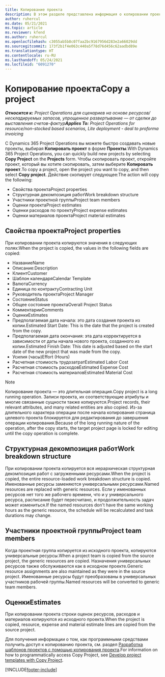 ```yaml
---
title: Копирование проекта
description: В этом разделе представлена информация о копировании проектов в Dynamics 365 Project Operations.
author: ruhercul
ms.date: 05/21/2021
ms.topic: article
ms.reviewer: kfend
ms.author: ruhercul
ms.openlocfilehash: c3055ab5b8c07faa2bc9167956d283e2a66029dd
ms.sourcegitcommit: 173f2b1f4e063c440a5f78d76d456c62aadbd89e
ms.translationtype: HT
ms.contentlocale: ru-RU
ms.lasthandoff: 05/24/2021
ms.locfileid: "6091270"
---
```

# <a name="copy-a-project"></a><span data-ttu-id="fd4ce-103">Копирование проекта</span><span class="sxs-lookup"><span data-stu-id="fd4ce-103">Copy a project</span></span>

<span data-ttu-id="fd4ce-104">_**Относится к:** Project Operations для сценариев на основе ресурсов/нескладируемых запасов, упрощенное развертывание — от сделки до выставления счетов-фактур_</span><span class="sxs-lookup"><span data-stu-id="fd4ce-104">_**Applies To:** Project Operations for resource/non-stocked based scenarios, Lite deployment - deal to proforma invoicing_</span></span>

<span data-ttu-id="fd4ce-105">С Dynamics 365 Project Operations вы можете быстро создавать новые проекты, выбирая **Копировать проект** в форме **Проекты**.</span><span class="sxs-lookup"><span data-stu-id="fd4ce-105">With Dynamics 365 Project Operations, you can quickly build new projects by selecting **Copy Project** on the **Projects** form.</span></span> <span data-ttu-id="fd4ce-106">Чтобы скопировать проект, откройте проект, который вы хотите скопировать, затем выберите **Копировать проект**.</span><span class="sxs-lookup"><span data-stu-id="fd4ce-106">To copy a project, open the project you want to copy, and then select **Copy project**.</span></span> <span data-ttu-id="fd4ce-107">Действие скопирует следующее:</span><span class="sxs-lookup"><span data-stu-id="fd4ce-107">The action will copy the following:</span></span>

- <span data-ttu-id="fd4ce-108">Свойства проекта</span><span class="sxs-lookup"><span data-stu-id="fd4ce-108">Project properties</span></span> 
- <span data-ttu-id="fd4ce-109">Структурная декомпозиция работ</span><span class="sxs-lookup"><span data-stu-id="fd4ce-109">Work breakdown structure</span></span>
- <span data-ttu-id="fd4ce-110">Участники проектной группы</span><span class="sxs-lookup"><span data-stu-id="fd4ce-110">Project team members</span></span>
- <span data-ttu-id="fd4ce-111">Оценки проекта</span><span class="sxs-lookup"><span data-stu-id="fd4ce-111">Project estimates</span></span>
- <span data-ttu-id="fd4ce-112">Оценки расходов по проекту</span><span class="sxs-lookup"><span data-stu-id="fd4ce-112">Project expense estimates</span></span>
- <span data-ttu-id="fd4ce-113">Оценки материалов проекта</span><span class="sxs-lookup"><span data-stu-id="fd4ce-113">Project material estimates</span></span>

## <a name="project-properties"></a><span data-ttu-id="fd4ce-114">Свойства проекта</span><span class="sxs-lookup"><span data-stu-id="fd4ce-114">Project properties</span></span>

<span data-ttu-id="fd4ce-115">При копировании проекта копируются значения в следующих полях:</span><span class="sxs-lookup"><span data-stu-id="fd4ce-115">When the project is copied, the values in the following fields are copied:</span></span>

- <span data-ttu-id="fd4ce-116">Название</span><span class="sxs-lookup"><span data-stu-id="fd4ce-116">Name</span></span>
- <span data-ttu-id="fd4ce-117">Описание:</span><span class="sxs-lookup"><span data-stu-id="fd4ce-117">Description</span></span>
- <span data-ttu-id="fd4ce-118">Клиент</span><span class="sxs-lookup"><span data-stu-id="fd4ce-118">Customer</span></span>
- <span data-ttu-id="fd4ce-119">Шаблон календаря</span><span class="sxs-lookup"><span data-stu-id="fd4ce-119">Calendar Template</span></span>
- <span data-ttu-id="fd4ce-120">Валюта</span><span class="sxs-lookup"><span data-stu-id="fd4ce-120">Currency</span></span>
- <span data-ttu-id="fd4ce-121">Единица по контракту</span><span class="sxs-lookup"><span data-stu-id="fd4ce-121">Contracting Unit</span></span>
- <span data-ttu-id="fd4ce-122">Руководитель проекта</span><span class="sxs-lookup"><span data-stu-id="fd4ce-122">Project Manager</span></span>
- <span data-ttu-id="fd4ce-123">Состояние</span><span class="sxs-lookup"><span data-stu-id="fd4ce-123">Status</span></span>
- <span data-ttu-id="fd4ce-124">Общее состояние проекта</span><span class="sxs-lookup"><span data-stu-id="fd4ce-124">Overall Project Status</span></span>
- <span data-ttu-id="fd4ce-125">Комментарии</span><span class="sxs-lookup"><span data-stu-id="fd4ce-125">Comments</span></span>
- <span data-ttu-id="fd4ce-126">Оценки</span><span class="sxs-lookup"><span data-stu-id="fd4ce-126">Estimates</span></span>
- <span data-ttu-id="fd4ce-127">Предполагаемая дата начала: это дата создания проекта из копии.</span><span class="sxs-lookup"><span data-stu-id="fd4ce-127">Estimated Start Date: This is the date that the project is created from the copy.</span></span>
- <span data-ttu-id="fd4ce-128">Предполагаемая дата окончания: эта дата корректируется в зависимости от даты начала нового проекта, созданного из копии.</span><span class="sxs-lookup"><span data-stu-id="fd4ce-128">Estimated Finish Date: This date is adjusted based on the start date of the new project that was made from the copy.</span></span>
- <span data-ttu-id="fd4ce-129">Усилия (часы)</span><span class="sxs-lookup"><span data-stu-id="fd4ce-129">Effort (Hours)</span></span>
- <span data-ttu-id="fd4ce-130">Расчетная стоимость трудозатрат</span><span class="sxs-lookup"><span data-stu-id="fd4ce-130">Estimated Labor Cost</span></span>
- <span data-ttu-id="fd4ce-131">Расчетная стоимость расходов</span><span class="sxs-lookup"><span data-stu-id="fd4ce-131">Estimated Expense Cost</span></span>
- <span data-ttu-id="fd4ce-132">Расчетная стоимость материалов</span><span class="sxs-lookup"><span data-stu-id="fd4ce-132">Estimated Material Cost</span></span>

> [!NOTE]
> <span data-ttu-id="fd4ce-133">Копирование проекта — это длительная операция.</span><span class="sxs-lookup"><span data-stu-id="fd4ce-133">Copy project is a long running operation.</span></span> <span data-ttu-id="fd4ce-134">Записи проекта, их соответствующие атрибуты и многие связанные сущности также копируются.</span><span class="sxs-lookup"><span data-stu-id="fd4ce-134">Project records, their relevant attributes, and many related entities are also copied.</span></span> <span data-ttu-id="fd4ce-135">Из-за длительного характера операции после начала копирования страница целевого проекта блокируется для редактирования до завершения операции копирования.</span><span class="sxs-lookup"><span data-stu-id="fd4ce-135">Because of the long running nature of the operation, after the copy starts, the target project page is locked for editing until the copy operation is complete.</span></span>

## <a name="work-breakdown-structure"></a><span data-ttu-id="fd4ce-136">Структурная декомпозиция работ</span><span class="sxs-lookup"><span data-stu-id="fd4ce-136">Work breakdown structure</span></span>

<span data-ttu-id="fd4ce-137">При копировании проекта копируется вся иерархическая структурная декомпозиция работ с загруженными ресурсами.</span><span class="sxs-lookup"><span data-stu-id="fd4ce-137">When the project is copied, the entire resource-loaded work breakdown structure is copied.</span></span> <span data-ttu-id="fd4ce-138">Именованные ресурсы заменяются универсальными ресурсами.</span><span class="sxs-lookup"><span data-stu-id="fd4ce-138">Named resources are replaced with generic resources.</span></span> <span data-ttu-id="fd4ce-139">Если у именованных ресурсов нет того же рабочего времени, что и у универсального ресурса, расписание будет пересчитано, и продолжительность задач может измениться.</span><span class="sxs-lookup"><span data-stu-id="fd4ce-139">If the named resources don't have the same working hours as the generic resource, the schedule will be recalculated and task durations may change.</span></span>

## <a name="project-team-members"></a><span data-ttu-id="fd4ce-140">Участники проектной группы</span><span class="sxs-lookup"><span data-stu-id="fd4ce-140">Project team members</span></span>

<span data-ttu-id="fd4ce-141">Когда проектная группа копируется из исходного проекта, копируются универсальные ресурсы.</span><span class="sxs-lookup"><span data-stu-id="fd4ce-141">When a project team is copied from the source project, the generic resources are copied.</span></span> <span data-ttu-id="fd4ce-142">Назначения универсальных ресурсов также обслуживаются как в исходном проекте.</span><span class="sxs-lookup"><span data-stu-id="fd4ce-142">Generic resource assignments are also maintained as they were in the source project.</span></span> <span data-ttu-id="fd4ce-143">Именованные ресурсы будут преобразованы в универсальных участников рабочей группы.</span><span class="sxs-lookup"><span data-stu-id="fd4ce-143">Named resources will be converted to generic team members.</span></span>

## <a name="estimates"></a><span data-ttu-id="fd4ce-144">Оценки</span><span class="sxs-lookup"><span data-stu-id="fd4ce-144">Estimates</span></span>

<span data-ttu-id="fd4ce-145">При копировании проекта строки оценок ресурсов, расходов и материалов копируются из исходного проекта.</span><span class="sxs-lookup"><span data-stu-id="fd4ce-145">When the project is copied, resource, expense and material estimate lines are copied from the source project.</span></span> 

<span data-ttu-id="fd4ce-146">Для получения информации о том, как программными средствами получить доступ к копированию проекта, см. раздел [Разработка шаблонов проектов с помощью копирования проекта](dev-copy-project.md).</span><span class="sxs-lookup"><span data-stu-id="fd4ce-146">For information on how to programmatically access Copy Project, see [Develop project templates with Copy Project](dev-copy-project.md).</span></span>


[!INCLUDE[footer-include](../includes/footer-banner.md)]
